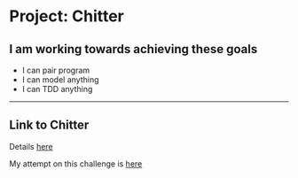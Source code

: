 # Project: Chitter

## I am working towards achieving these goals

- I can pair program
- I can model anything
- I can TDD anything

------

## Link to Chitter

Details [here](https://github.com/makersacademy/chitter-challenge)

My attempt on this challenge is [here](https://github.com/nelsonclaire/chitter-challenge)

